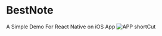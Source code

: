 # BestNote
A Simple Demo For React Native on iOS App
![APP shortCut](http://ww1.sinaimg.cn/large/626e5d69gw1f9svkcardhj20ni124tcc.jpg)
